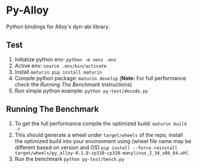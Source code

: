 # Py-Alloy

Python bindings for Alloy's dyn-abi library.

## Test

1. Initialize python env: `python -m venv .env`
2. Active env: `source .env/bin/activate`
3. Install `maturin`: `pip install maturin`
4. Compile python package: `maturin develop` (**Note:** For full performance check the _Running The Benchmark_ instructions)
5. Run simple python example: `python py-test/decode.py`

## Running The Benchmark

1. To get the full performance compile the optimized build: `maturin build -r`
2. This should generate a wheel under `target/wheels` of the repo, install the optimized build into your environment using (wheel file name may be different based on version and OS) `pip install --force-reinstall target/wheels/py_alloy-0.1.0-cp310-cp310-manylinux_2_34_x86_64.whl`
3. Run the benchmark `python py-test/bench.py`
